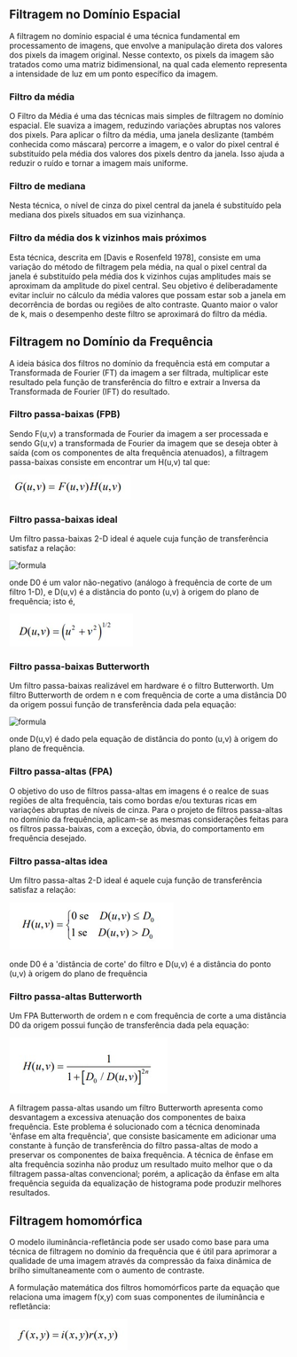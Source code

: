 ## Filtragem no Domínio Espacial

A filtragem no domínio espacial é uma técnica fundamental em processamento de imagens, que envolve a manipulação direta dos valores dos pixels da imagem original. Nesse contexto, os pixels da imagem são tratados como uma matriz bidimensional, na qual cada elemento representa a intensidade de luz em um ponto específico da imagem.

### **Filtro da média**

O Filtro da Média é uma das técnicas mais simples de filtragem no domínio espacial. Ele suaviza a imagem, reduzindo variações abruptas nos valores dos pixels. Para aplicar o filtro da média, uma janela deslizante (também conhecida como máscara) percorre a imagem, e o valor do pixel central é substituído pela média dos valores dos pixels dentro da janela. Isso ajuda a reduzir o ruído e tornar a imagem mais uniforme.

### **Filtro de mediana**

Nesta técnica, o nível de cinza do pixel central da janela é substituído pela mediana dos pixels situados em sua vizinhança. 

### **Filtro da média dos k vizinhos mais próximos**

Esta técnica, descrita em [Davis e Rosenfeld 1978], consiste em uma variação do método de 
filtragem pela média, na qual o pixel central da janela é substituído pela média dos k vizinhos 
cujas amplitudes mais se aproximam da amplitude do pixel central. Seu objetivo é 
deliberadamente evitar incluir no cálculo da média valores que possam estar sob a janela em 
decorrência de bordas ou regiões de alto contraste. Quanto maior o valor de k, mais o 
desempenho deste filtro se aproximará do filtro da média. 

## Filtragem no Domínio da Frequência

A ideia básica dos filtros no domínio da frequência está em computar a Transformada de Fourier (FT) da imagem a ser filtrada, multiplicar este resultado pela função de transferência do filtro e extrair a Inversa da Transformada de Fourier (IFT) do resultado.

### **Filtro passa-baixas (FPB)**

Sendo F(u,v) a transformada de Fourier da imagem a ser processada e sendo G(u,v) a transformada de Fourier da imagem que se deseja obter à saída (com os componentes de alta frequência atenuados), a filtragem passa-baixas consiste em encontrar um H(u,v) tal que:

![formula](./assets/formula_passa_baixas_fpb.jpg)

### **Filtro passa-baixas ideal**

Um filtro passa-baixas 2-D ideal é aquele cuja função de transferência satisfaz a relação:

![formula](./assets/formula_passa_baixas_ideal.jpg)

onde D0 é um valor não-negativo (análogo à frequência de corte de um filtro 1-D), e D(u,v) é a 
distância do ponto (u,v) à origem do plano de frequência; isto é,

![formula](./assets/formula_distancia_do_ponto_de_frequencia.jpg)

### **Filtro passa-baixas Butterworth**

Um filtro passa-baixas realizável em hardware é o filtro Butterworth. Um filtro Butterworth de 
ordem n e com frequência de corte a uma distância D0 da origem possui função de transferência 
dada pela equação:

![formula](./assets/formula_passa_baixas_butterworth.jpg)

onde D(u,v) é dado pela equação de distância do ponto (u,v) à origem do plano de frequência.

### **Filtro passa-altas (FPA)**

O objetivo do uso de filtros passa-altas em imagens é o realce de suas regiões de alta frequência, 
tais como bordas e/ou texturas ricas em variações abruptas de níveis de cinza. Para o projeto de filtros passa-altas no domínio da frequência, aplicam-se as mesmas considerações feitas para os 
filtros passa-baixas, com a exceção, óbvia, do comportamento em frequência desejado.

### **Filtro passa-altas idea**

Um filtro passa-altas 2-D ideal é aquele cuja função de transferência satisfaz a relação:

![formula](./assets/formula_passa_alta_ideal.jpg)

onde D0 é a 'distância de corte' do filtro e D(u,v) é a distância do ponto (u,v) à origem do plano 
de frequência

### **Filtro passa-altas Butterworth**

Um FPA Butterworth de ordem n e com frequência de corte a uma distância D0 da origem 
possui função de transferência dada pela equação:

![formula](./assets/formula_passa_alta_butterworth.jpg)

A filtragem passa-altas usando um filtro Butterworth apresenta como desvantagem a 
excessiva atenuação dos componentes de baixa frequência. Este problema é solucionado com a 
técnica denominada 'ênfase em alta frequência', que consiste basicamente em adicionar uma 
constante à função de transferência do filtro passa-altas de modo a preservar os componentes de 
baixa frequência. A técnica de ênfase em alta frequência sozinha não produz um 
resultado muito melhor que o da filtragem passa-altas convencional; porém, a aplicação da 
ênfase em alta frequência seguida da equalização de histograma pode produzir melhores 
resultados.

## **Filtragem homomórfica**

O modelo iluminância-refletância pode ser usado como base para uma 
técnica de filtragem no domínio da frequência que é útil para aprimorar a qualidade de uma 
imagem através da compressão da faixa dinâmica de brilho simultaneamente com o aumento de 
contraste. 

A formulação matemática dos filtros homomórficos parte da equação que relaciona uma 
imagem f(x,y) com suas componentes de iluminância e refletância:

![formula](./assets/formula_homomorfica.jpg)
